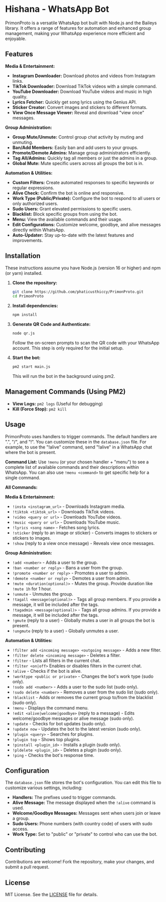 # Hishana - WhatsApp Bot

PrimonProto is a versatile WhatsApp bot built with Node.js and the Baileys library. It offers a range of features for automation and enhanced group management, making your WhatsApp experience more efficient and enjoyable.

## Features

**Media & Entertainment:**

* **Instagram Downloader:** Download photos and videos from Instagram links.
* **TikTok Downloader:** Download TikTok videos with a simple command.
* **YouTube Downloader:** Download YouTube videos and music in high quality.
* **Lyrics Fetcher:** Quickly get song lyrics using the Genius API.
* **Sticker Creator:** Convert images and stickers to different formats.
* **View Once Message Viewer:** Reveal and download "view once" messages.

**Group Administration:**

* **Group Mute/Unmute:** Control group chat activity by muting and unmuting.
* **Ban/Add Members:** Easily ban and add users to your groups.
* **Promote/Demote Admins:** Manage group administrators efficiently.
* **Tag All/Admins:** Quickly tag all members or just the admins in a group.
* **Global Mute:** Mute specific users across all groups the bot is in.

**Automation & Utilities:**

* **Custom Filters:** Create automated responses to specific keywords or regular expressions.
* **Alive Check:** Confirm the bot is online and responsive.
* **Work Type (Public/Private):** Configure the bot to respond to all users or only authorized users.
* **Sudo Users:** Grant elevated permissions to specific users.
* **Blacklist:** Block specific groups from using the bot.
* **Menu:** View the available commands and their usage.
* **Edit Configurations:** Customize welcome, goodbye, and alive messages directly within WhatsApp.
* **Auto-Updater:** Stay up-to-date with the latest features and improvements.


## Installation

These instructions assume you have Node.js (version 16 or higher) and npm (or yarn) installed.

1. **Clone the repository:**

   ```bash
   git clone https://github.com/phaticusthiccy/PrimonProto.git
   cd PrimonProto
   ```

2. **Install dependencies:**

   ```bash
   npm install
   ```

3. **Generate QR Code and Authenticate:**

   ```bash
   node qr.js
   ```

   Follow the on-screen prompts to scan the QR code with your WhatsApp account. This step is only required for the initial setup.

4. **Start the bot:**

   ```bash
   pm2 start main.js
   ```

   This will run the bot in the background using pm2.

##  Management Commands (Using PM2)

* **View Logs:** `pm2 logs`  (Useful for debugging)
* **Kill (Force Stop):** `pm2 kill`

## Usage

PrimonProto uses handlers to trigger commands.  The default handlers are ".", "/", and "!".  You can customize these in the `database.json` file.  For example, to use the "!alive" command, send "!alive" in a WhatsApp chat where the bot is present.

**Command List:**  Use `!menu` (or your chosen handler + "menu") to see a complete list of available commands and their descriptions within WhatsApp.  You can also use `!menu <command>` to get specific help for a single command.

**All Commands:**

**Media & Entertainment:**

* `!insta <instagram_url>` - Downloads Instagram media.
* `!tiktok <tiktok_url>` - Downloads TikTok videos.
* `!video <query or url>` - Downloads YouTube videos.
* `!music <query or url>` - Downloads YouTube music.
* `!lyrics <song name>` - Fetches song lyrics.
* `!sticker` (reply to an image or sticker) - Converts images to stickers or stickers to images.
* `!show` (reply to a view once message) - Reveals view once messages.


**Group Administration:**

* `!add <number>` - Adds a user to the group.
* `!ban <number or reply>` - Bans a user from the group.
* `!promote <number or reply>` - Promotes a user to admin.
* `!demote <number or reply>` - Demotes a user from admin.
* `!mute <duration(optional)>` - Mutes the group. Provide duration like `!mute 1h` for 1 hour.
* `!unmute` - Unmutes the group.
* `!tagall <message(optional)>` - Tags all group members.  If you provide a message, it will be included after the tags.
* `!tagadmin <message(optional)>` - Tags all group admins. If you provide a message, it will be included after the tags.
* `!gmute` (reply to a user) - Globally mutes a user in all groups the bot is present.
* `!ungmute` (reply to a user) - Globally unmutes a user.


**Automation & Utilities:**

* `!filter add <incoming message> <outgoing message>` - Adds a new filter.
* `!filter delete <incoming message>` - Deletes a filter.
* `!filter` - Lists all filters in the current chat.
* `!filter <on|off>` Enables or disables filters in the current chat.
* `!alive` - Checks if the bot is alive.
* `!worktype <public or private>` - Changes the bot's work type (sudo only).
* `!sudo add <number>` - Adds a user to the sudo list (sudo only).
* `!sudo delete <number>` - Removes a user from the sudo list (sudo only).
* `!blacklist` - Adds or removes the current group to/from the blacklist (sudo only).
* `!menu` - Displays the command menu.
* `!edit <alive|welcome|goodbye>` (reply to a message) - Edits welcome/goodbye messages or alive message (sudo only).
* `!update` - Checks for bot updates (sudo only).
* `!update now` - Updates the bot to the latest version (sudo only).
* `!plugin <query>` - Searches for plugins.
* `!plugin top` - Shows top plugins.
* `!pinstall <plugin_id>` - Installs a plugin (sudo only).
* `!pldelete <plugin_id>` - Deletes a plugin (sudo only).
* `!ping` - Checks the bot's response time.

## Configuration

The `database.json` file stores the bot's configuration.  You can edit this file to customize various settings, including:

* **Handlers:**  The prefixes used to trigger commands.
* **Alive Message:** The message displayed when the `!alive` command is used.
* **Welcome/Goodbye Messages:**  Messages sent when users join or leave a group.
* **Sudo Users:**  Phone numbers (with country code) of users with sudo access.
* **Work Type:** Set to "public" or "private" to control who can use the bot.


## Contributing

Contributions are welcome! Fork the repository, make your changes, and submit a pull request.


## License

MIT License. See the [LICENSE](LICENSE) file for details.
